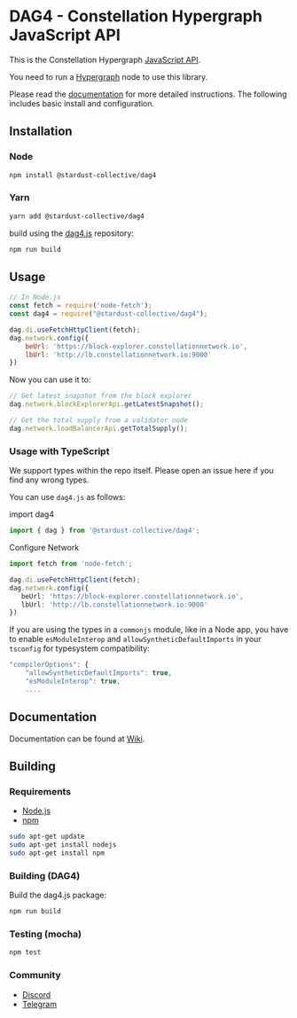 
# DAG4 - Constellation Hypergraph JavaScript API

This is the Constellation Hypergraph [JavaScript API][docs].

You need to run a [Hypergraph](https://github.com/Constellation-Labs/constellation) node to use this library.

Please read the [documentation][docs] for more detailed instructions. The following includes basic install and configuration.

## Installation

### Node

```bash
npm install @stardust-collective/dag4
```

### Yarn

```bash
yarn add @stardust-collective/dag4
```

build using the [dag4.js][repo] repository:

```bash
npm run build
```

## Usage

```js
// In Node.js
const fetch = require('node-fetch');
const dag4 = require("@stardust-collective/dag4");

dag.di.useFetchHttpClient(fetch);
dag.network.config({
    beUrl: 'https://block-explorer.constellationnetwork.io',
    lbUrl: 'http://lb.constellationnetwork.io:9000'
})
```

Now you can use it to:

```ts
// Get latest snapshot from the block explorer
dag.network.blockExplorerApi.getLatestSnapshot();

// Get the total supply from a validator node
dag.network.loadBalancerApi.getTotalSupply();
```

### Usage with TypeScript

We support types within the repo itself. Please open an issue here if you find any wrong types.

You can use `dag4.js` as follows:

import dag4

```typescript
import { dag } from '@stardust-collective/dag4';
```

Configure Network
```ts
import fetch from 'node-fetch';

dag.di.useFetchHttpClient(fetch);
dag.network.config({
   beUrl: 'https://block-explorer.constellationnetwork.io',
   lbUrl: 'http://lb.constellationnetwork.io:9000'
})
```

If you are using the types in a `commonjs` module, like in a Node app, you have to enable `esModuleInterop` and `allowSyntheticDefaultImports` in your `tsconfig` for typesystem compatibility:

```js
"compilerOptions": {
    "allowSyntheticDefaultImports": true,
    "esModuleInterop": true,
    ....
```

## Documentation

Documentation can be found at [Wiki][docs].

## Building

### Requirements

-   [Node.js](https://nodejs.org)
-   [npm](https://www.npmjs.com/)

```bash
sudo apt-get update
sudo apt-get install nodejs
sudo apt-get install npm
```

### Building (DAG4)

Build the dag4.js package:

```bash
npm run build
```

### Testing (mocha)

```bash
npm test
```

### Community

-   [Discord][discord-url]
-   [Telegram][telegram-url]

[repo]: https://github.com/StardustCollective/dag4.js
[npm-url]: https://npmjs.org/package/dag4
[docs]: https://github.com/StardustCollective/dag4.js/wiki
[discord-url]: https://discord.gg/bb8SCX9sWk
[telegram-url]: https://t.me/StardustSupport
